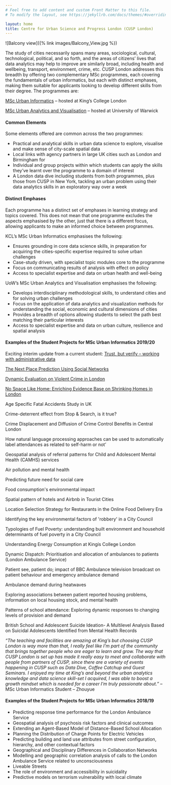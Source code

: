 ```yaml
---
# Feel free to add content and custom Front Matter to this file.
# To modify the layout, see https://jekyllrb.com/docs/themes/#overriding-theme-defaults

layout: home
title: Centre for Urban Science and Progress London (CUSP London)
---
```


![Balcony view]({% link images/Balcony_View.jpg %})

The study of cities necessarily spans many areas, sociological, cultural, technological, political, and so forth, and the areas of citizens’ lives that data analytics may help to improve are similarly broad, including health and wellbeing, transport, environment, crime, etc. CUSP London addresses this breadth by offering two complementary MSc programmes, each covering the fundamentals of urban informatics, but each with distinct emphases, making them suitable for applicants looking to develop different skills from their degree.
The programmes are:

[MSc Urban Informatics](https://www.kcl.ac.uk/study/postgraduate/taught-courses/urban-informatics-msc.aspx) – hosted at King’s College London

[MSc Urban Analytics and Visualisation](https://warwick.ac.uk/fac/cross_fac/cim/study/msc-urban-informatics-analytics/)  – hosted at University of Warwick

#### Common Elements

Some elements offered are common across the two programmes:

* Practical and analytical skills in urban data science to explore, visualise and make sense of city-scale spatial data
* Local links with agency partners in large UK cities such as London and Birmingham for
* Individual and group projects within which students can apply the skills they’ve learnt over the programme to a domain of interest
* A London data dive including students from both programmes, plus those from CUSP in New York, tackling an urban problem using their data analytics skills in an exploratory way over a week

#### Distinct Emphases

Each programme has a distinct set of emphases in learning strategy and topics covered. This does not mean that one programme excludes the aspects emphasised by the other, just that there is a different focus, allowing applicants to make an informed choice between programmes.

KCL’s MSc Urban Informatics emphasises the following:

* Ensures grounding in core data science skills, in preparation for acquiring the cities-specific expertise required to solve urban challenges
* Case-study driven, with specialist topic modules core to the programme
* Focus on communicating results of analysis with effect on policy
* Access to specialist expertise and data on urban health and well-being

UoW’s MSc Urban Analytics and Visualisation emphasises the following:

* Develops interdisciplinary methodological skills, to understand cities and for solving urban challenges
* Focus on the application of data analytics and visualization methods for understanding the social, economic and cultural dimensions of cities
* Provides a breadth of options allowing students to select the path best matching their particular interests
* Access to specialist expertise and data on urban culture, resilience and spatial analysis

#### Examples of the Student Projects for MSc Urban Informatics 2019/20 

Exciting interim update from a current student: [Trust, but verify – working with administrative data](https://kingsgeocomputation.org/2020/02/19/trust-but-verify-working-with-administrative-data/)

[The Next Place Prediction Using Social Networks](https://media.kcl.ac.uk/media/The+Next+Place+Prediction+Using+Social+Networks/1_3h5y59nn)

[Dynamic Evaluation on Violent Crime in London](https://media.kcl.ac.uk/media/Dynamic+Evaluation+on+Violent+Crime+in+London/1_1ijbxpva)

[No Space Like Home: Enriching Evidence Base on Shrinking Homes in London](https://media.kcl.ac.uk/media/No+Space+Like+HomeA+Enriching+Evidence+Base+on+Shrinking+Homes+in+London/1_1ygnl78v)

Age Specific Fatal Accidents Study in UK

Crime-deterrent effect from Stop & Search, is it true?

Crime Displacement and Diffusion of Crime Control Benefits in Central London

How natural language processing approaches can be used to automatically label attendances as related to self-harm or not’

Geospatial analysis of referral patterns for Child and Adolescent Mental Health (CAMHS) services

Air pollution and mental health

Predicting future need for social care

Food consumption's environmental impact

Spatial pattern of hotels and Airbnb in Tourist Cities

Location Selection Strategy for Restaurants in the Online Food Delivery Era

Identifying the key environmental factors of 'robbery' in a City Council

Typologies of Fuel Poverty: understanding built environment and household determinants of fuel poverty in a City Council

Understanding Energy Consumption at Kingís College London

Dynamic Dispatch: Prioritisation and allocation of ambulances to patients (London Ambulance Service)

Patient see, patient do; impact of BBC Ambulance television broadcast on patient behaviour and emergency ambulance demand

Ambulance demand during heatwaves

Exploring associations between patient reported housing problems,  information on local housing stock, and mental health

Patterns of school attendance: Exploring dynamic responses to changing levels of provision and demand

British School and Adolescent Suicide Ideation- A Multilevel Analysis Based on Suicidal Adolescents Identified from Mental Health Records


*“The teaching and facilities are amazing at King’s but choosing CUSP London is way more than that,  I really feel like I’m part of the community that brings together people who are eager to learn and grow. The way that CUSP London is set up has made it really easy to meet and collaborate with people from partners of CUSP, since there are a variety of events happening in CUSP such as Data Dive, Coffee Catchup and Guest Seminars. I enjoyed my time at King’s and beyond the urban analytics knowledge and data science skill-set I acquired, I was able to boost a growth mindset which is needed for a career I’m truly passionate about.”* – MSc Urban Informatics Student – Zhouyue

#### Examples of the Student Projects for MSc Urban Informatics 2018/19

* Predicting response time performance for the London Ambulance Service
* Geospatial analysis of psychosis risk factors and clinical outcomes
* Extending an Agent-Based Model of Distance-Based School Allocation
* Planning the Distribution of Charge Points for Electric Vehicles
* Predicting building and land use attributes from street configuration, hierarchy, and other contextual factors
* Geographical and Disciplinary Differences in Collaboration Networks
* Modelling and geographic correlation analysis of calls to the London Ambulance Service related to unconsciousness
* Liveable Streets
* The role of environment and accessibility in suicidality
* Predictive models on terrorism vulnerability with local climate
 
